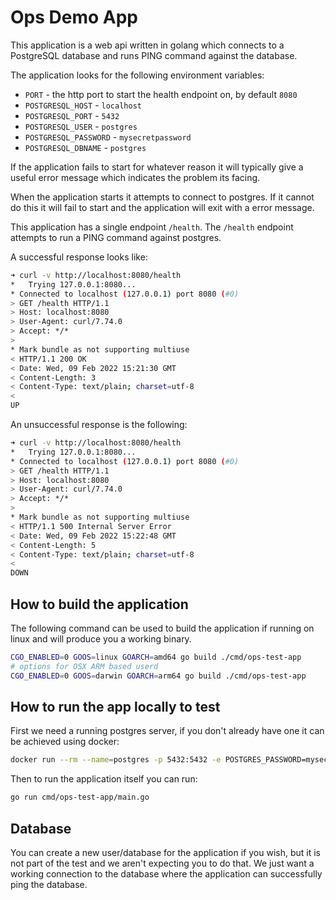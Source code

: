 # Ops Demo App

This application is a web api written in golang which connects to a PostgreSQL database and runs PING command against the database.

The application looks for the following environment variables:

- `PORT` - the http port to start the health endpoint on, by default `8080`
- `POSTGRESQL_HOST` - `localhost`
- `POSTGRESQL_PORT` - `5432`
- `POSTGRESQL_USER` - `postgres`
- `POSTGRESQL_PASSWORD` - `mysecretpassword`
- `POSTGRESQL_DBNAME` - `postgres`

If the application fails to start for whatever reason it will typically give a useful error message which indicates the problem its facing.

When the application starts it attempts to connect to postgres. If it cannot do this it will fail to start and the application will exit with a error message.

This application has a single endpoint `/health`. The `/health` endpoint attempts to run a PING command against postgres.

A successful response looks like:

```bash
➜ curl -v http://localhost:8080/health
*   Trying 127.0.0.1:8080...
* Connected to localhost (127.0.0.1) port 8080 (#0)
> GET /health HTTP/1.1
> Host: localhost:8080
> User-Agent: curl/7.74.0
> Accept: */*
>
* Mark bundle as not supporting multiuse
< HTTP/1.1 200 OK
< Date: Wed, 09 Feb 2022 15:21:30 GMT
< Content-Length: 3
< Content-Type: text/plain; charset=utf-8
<
UP
```

An unsuccessful response is the following:

```bash
➜ curl -v http://localhost:8080/health
*   Trying 127.0.0.1:8080...
* Connected to localhost (127.0.0.1) port 8080 (#0)
> GET /health HTTP/1.1
> Host: localhost:8080
> User-Agent: curl/7.74.0
> Accept: */*
>
* Mark bundle as not supporting multiuse
< HTTP/1.1 500 Internal Server Error
< Date: Wed, 09 Feb 2022 15:22:48 GMT
< Content-Length: 5
< Content-Type: text/plain; charset=utf-8
<
DOWN
```

## How to build the application

The following command can be used to build the application if running on linux and will produce you a working binary.

```bash
CGO_ENABLED=0 GOOS=linux GOARCH=amd64 go build ./cmd/ops-test-app
# options for OSX ARM based userd
CGO_ENABLED=0 GOOS=darwin GOARCH=arm64 go build ./cmd/ops-test-app
```

## How to run the app locally to test

First we need a running postgres server, if you don't already have one it can be achieved using docker:

```bash
docker run --rm --name=postgres -p 5432:5432 -e POSTGRES_PASSWORD=mysecretpassword -d postgres:13-alpine
```

Then to run the application itself you can run:

```bash
go run cmd/ops-test-app/main.go
```

## Database

You can create a new user/database for the application if you wish, but it is not part of the test and we aren't expecting you to do that. We just want a working connection to the database where the application can successfully ping the database.
